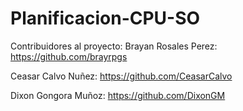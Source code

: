 # Planificacion-CPU-SO

Contribuidores al proyecto: 
Brayan Rosales Perez: https://github.com/brayrpgs

Ceasar Calvo Nuñez: https://github.com/CeasarCalvo

Dixon Gongora Muñoz: https://github.com/DixonGM 

